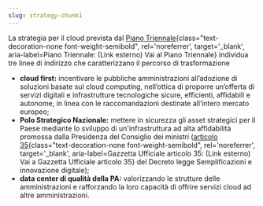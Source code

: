```yaml
---
slug: strategy-chunk1
---
```

La strategia per il cloud prevista dal 
[Piano Triennale](https://docs.italia.it/italia/piano-triennale-ict/pianotriennale-ict-doc/it/2020-2022/capitolo_4_infrastrutture.html){class="text-decoration-none font-weight-semibold", rel='noreferrer', target='_blank', aria-label=Piano Triennale: (Link esterno) Vai al Piano Triennale}
individua tre linee di indirizzo che caratterizzano il percorso di trasformazione
- **cloud first:** incentivare le pubbliche amministrazioni all’adozione di soluzioni basate sul cloud computing,
  nell’ottica di proporre un’offerta di servizi digitali e infrastrutture tecnologiche sicure, efficienti,
  affidabili e autonome, in linea con le raccomandazioni destinate all’intero mercato europeo;
- **Polo Strategico Nazionale:** mettere in sicurezza gli asset strategici per il Paese
  mediante lo sviluppo di un'infrastruttura ad alta affidabilità promossa dalla Presidenza del Consiglio dei ministri 
  ([articolo 35](https://www.gazzettaufficiale.it/eli/id/2020/09/14/20A04921/sg){class="text-decoration-none font-weight-semibold", rel='noreferrer', target='_blank', aria-label=Gazzetta Ufficiale articolo 35: (Link esterno) Vai a Gazzetta Ufficiale articolo 35}
  del Decreto legge Semplificazioni e innovazione digitale);
- **data center di qualità della PA:** valorizzando le strutture delle amministrazioni e rafforzando la loro capacità di offrire servizi cloud ad altre amministrazioni.